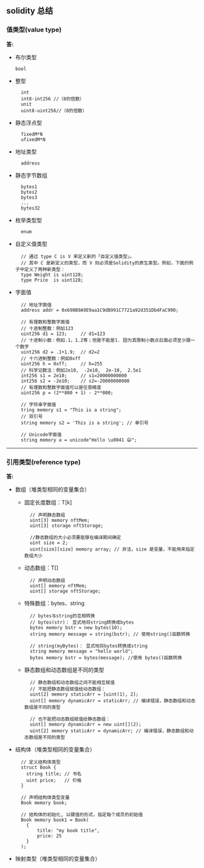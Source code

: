 ## solidity 总结

### 值类型(value type)

**答:**

- 布尔类型

  ```
  bool
  ```

- 整型

  ```
    int
    int8-int256 //（8的倍数）
    unit
    uint8-uint256//（8的倍数）
  ```

* 静态浮点型

  ```
    fixedM*N
    ufixedM*N
  ```

- 地址类型
  ```
    address
  ```

* 静态字节数组

  ```
    bytes1
    bytes2
    bytes3
    ...
    bytes32
  ```

- 枚举类型型

  ```
    enum
  ```

* 自定义值类型

  ```
    // 通过 type C is V 来定义新的「自定义值类型」。
    // 其中 C 是新定义的类型，而 V 则必须是Solidity的原生类型。例如，下面的例子中定义了两种新类型：
    type Weight is uint128;
    type Price  is uint128;
  ```

- 字面值

  ```
    // 地址字面值
    address addr = 0x690B9A9E9aa1C9dB991C7721a92d351Db4FaC990;

    // 有理数和整数字面值
    // 十进制整数：例如123
    uint256 d1 = 123;     // d1=123
    // 十进制小数：例如.1，1.2等；但是不能是1. 因为其限制小数点后面必须至少跟一个数字
    uint256 d2 = .1+1.9;  // d2=2
    // 十六进制整数：例如0xff
    uint256 h = 0xff;     // h=255
    // 科学记数法：例如2e10,  -2e10,  2e-10,  2.5e1
    int256 s1 = 2e10;     // s1=20000000000
    int256 s2 = -2e10;    // s2=-20000000000
    // 有理数和整数字面值可以是任意精度
    uint256 p = (2**800 + 1) - 2**800;

    // 字符串字面值
    tring memory s1 = "This is a string";
    // 双引号
    string memory s2 = 'This is a string'; // 单引号

    // Unicode字面值
    string memory a = unicode"Hello \u0041 😃";

  ```

---

### 引用类型(reference type)

**答:**

- 数组（堆类型相同的变量集合）

  - 固定长度数组：T[k]

    ```
      // 声明静态数组
      uint[3] memory nftMem;
      uint[3] storage nftStorage;

      //静态数组的大小必须要能够在编译期间确定
      uint size = 2;
      uint[size][size] memory array; // 非法，size 是变量，不能用来指定数组大小
    ```

  - 动态数组：T[]
    ```
      // 声明动态数组
      uint[] memory nftMem;
      uint[] storage nftStorage;
    ```
  - 特殊数组：bytes、string

    ```
      // bytes与string的互相转换
      // bytes(str)： 显式地将string转换成bytes
      bytes memory bstr = new bytes(10);
      string memory message = string(bstr); // 使用string()函数转换

      // string(myBytes)： 显式地将bytes转换成string
      string memory message = "hello world";
      bytes memory bstr = bytes(message); //使用 bytes()函数转换
    ```

  - 静态数组和动态数组是不同的类型

    ```
      // 静态数组和动态数组之间不能相互赋值
      // 不能把静态数组赋值给动态数组：
      uint[2] memory staticArr = [uint(1), 2];
      uint[] memory dynamicArr = staticArr; // 编译错误，静态数组和动态数组是不同的类型

      // 也不能把动态数组赋值给静态数组：
      uint[] memory dynamicArr = new uint[](2);
      uint[2] memory staticArr = dynamicArr; // 编译错误，静态数组和动态数组是不同的类型
    ```

- 结构体（堆类型相同的变量集合）

  ```
    // 定义结构体类型
    struct Book {
      string title; // 书名
      uint price;   // 价格
    }

    // 声明结构体类型变量
    Book memory book;

    // 结构体的初始化, 以键值的形式，指定每个成员的初始值
    Book memory book1 = Book(
      {
          title: "my book title",
          price: 25
      }
    );
  ```

- 映射类型（堆类型相同的变量集合）
